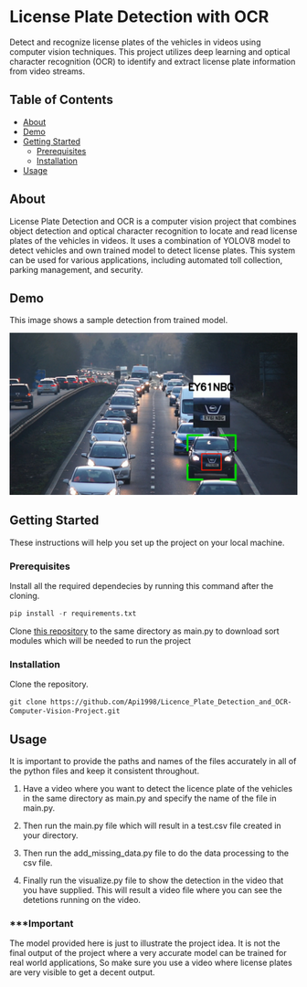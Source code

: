 # License Plate Detection with OCR



Detect and recognize license plates of the vehicles in videos using computer vision techniques. This project utilizes deep learning and optical character recognition (OCR) to identify and extract license plate information from video streams.

## Table of Contents

- [About](#about)
- [Demo](#demo)
- [Getting Started](#getting-started)
  - [Prerequisites](#prerequisites)
  - [Installation](#installation)
- [Usage](#usage)


## About

License Plate Detection and OCR is a computer vision project that combines object detection and optical character recognition to locate and read license plates of the vehicles in videos. It uses a combination of YOLOV8 model to detect vehicles and own trained model to detect license plates. This system can be used for various applications, including automated toll collection, parking management, and security.

## Demo

This image shows a sample detection from trained model.

![Sample Image](./Captured_licence_plate.png)

## Getting Started

These instructions will help you set up the project on your local machine.

### Prerequisites
Install all the required dependecies by running this command after the cloning.
```python
pip install -r requirements.txt
```
Clone [this repository](https://github.com/abewley/sort) to the same directory as main.py to download sort modules which will be needed to run the project

### Installation

Clone the repository.

```shell
git clone https://github.com/Api1998/Licence_Plate_Detection_and_OCR-Computer-Vision-Project.git
```
## Usage

It is important to provide the paths and names of the files accurately in all of the python files and keep it consistent throughout.

1. Have a video where you want to detect the licence plate of the vehicles in the same directory as main.py and specify the name of the file in main.py.

2. Then run the main.py file which will result in a test.csv file created in your directory.
3. Then run the add_missing_data.py file to do the data processing to the csv file.
4. Finally run the visualize.py file to show the detection in the video that you have supplied. This will result a video file where you can see the detetions running on the video.

### ***Important
The model provided here is just to illustrate the project idea. It is not the final output of the project where a very accurate model can be trained for real world applications,
So make sure you use a video where license plates are very visible to get a decent output.
   
